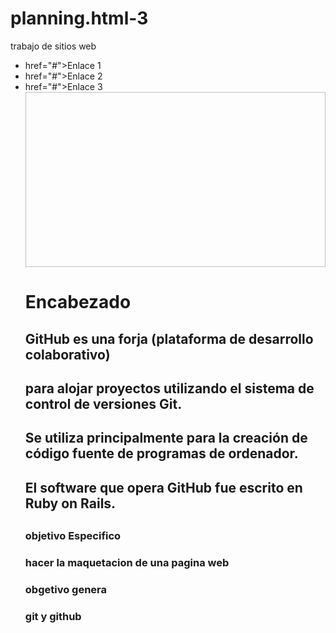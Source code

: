 # planning.html-3
trabajo de sitios web
<!DOPETY html>
<html>
<head>
<head>
<meta charst="utf> 
<litle>Document</litle>
</head> 
<body>
<div class="container">
<div src=work-8.jpg/vuit.png" height="75"width="130"alt="">
<ul class="menu">
<li><a> href="#">Enlace 1</a></li>
<li><a> href="#">Enlace 2</a></li>
<li><a> href="#">Enlace 3</a></li>
<img scrc="imatges/imatge_sliderl.jpg"height="280"width="965" alt"">
<div class="row">
<h1>Encabezado</h2>
<h2>GitHub es una forja (plataforma de desarrollo colaborativo)<h2> 
<h2>para alojar proyectos utilizando el sistema de control de versiones Git.<h2> 
<h2>Se utiliza principalmente para la creación de código fuente de programas de ordenador.<h2>
 <h2>El software que opera GitHub fue escrito en Ruby on Rails.<h2>
<h3>objetivo Especifico<h3>
hacer la maquetacion de una pagina web<h3>
<h3>obgetivo genera<h3>
<h3>git y github<h3>
</body>
</html>




               

